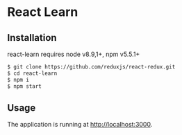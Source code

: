 # React Learn

## Installation

react-learn requires node v8.9,1+, npm v5.5.1+

```sh
$ git clone https://github.com/reduxjs/react-redux.git
$ cd react-learn
$ npm i
$ npm start
```

## Usage
The application is running at [http://localhost:3000](http://localhost:3000).